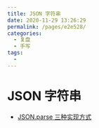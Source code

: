 ```yaml
---
title: JSON 字符串
date: 2020-11-29 13:26:29
permalink: /pages/e2e528/
categories: 
  - 复盘
  - 手写
tags: 
  - 
---
```

# JSON 字符串



- [JSON.parse 三种实现方式](https://github.com/youngwind/blog/issues/115)